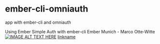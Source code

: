 ember-cli-omniauth
==================

app with ember-cli and omniauth


Using Ember Simple Auth with ember-cli Ember Munich - Marco Otte-Witte
[![IMAGE ALT TEXT HERE](http://img.youtube.com/vi/YOUTUBE_VIDEO_ID_HERE/0.jpg)](https://www.youtube.com/watch?v=EkedSQH6yBo)
[linkname](https://www.youtube.com/watch?v=EkedSQH6yBo)

